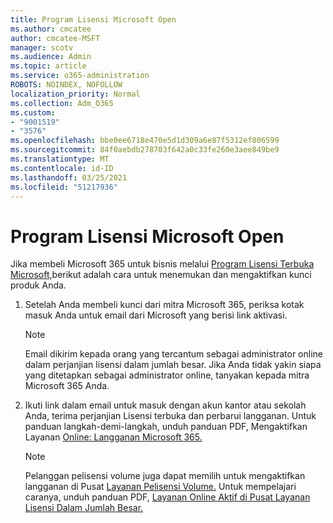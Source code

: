 ```yaml
---
title: Program Lisensi Microsoft Open
ms.author: cmcatee
author: cmcatee-MSFT
manager: scotv
ms.audience: Admin
ms.topic: article
ms.service: o365-administration
ROBOTS: NOINDEX, NOFOLLOW
localization_priority: Normal
ms.collection: Adm_O365
ms.custom:
- "9001519"
- "3576"
ms.openlocfilehash: bbe0ee6718e470e5d1d309a6e87f5312ef806599
ms.sourcegitcommit: 84f0aebdb278703f642a0c33fe260e3aee849be9
ms.translationtype: MT
ms.contentlocale: id-ID
ms.lasthandoff: 03/25/2021
ms.locfileid: "51217936"
---
```

# <a name="microsoft-open-license-program"></a>Program Lisensi Microsoft Open

Jika membeli Microsoft 365 untuk bisnis melalui [Program Lisensi Terbuka Microsoft,](https://go.microsoft.com/fwlink/p/?LinkID=613298)berikut adalah cara untuk menemukan dan mengaktifkan kunci produk Anda.

1. Setelah Anda membeli kunci dari mitra Microsoft 365, periksa kotak masuk Anda untuk email dari Microsoft yang berisi link aktivasi.

    > [!NOTE]
    > Email dikirim kepada orang yang tercantum sebagai administrator online dalam perjanjian lisensi dalam jumlah besar. Jika Anda tidak yakin siapa yang ditetapkan sebagai administrator online, tanyakan kepada mitra Microsoft 365 Anda.
1. Ikuti link dalam email untuk masuk dengan akun kantor atau sekolah Anda, terima perjanjian Lisensi terbuka dan perbarui langganan. Untuk panduan langkah-demi-langkah, unduh panduan PDF, Mengaktifkan Layanan [Online: Langganan Microsoft 365.](https://go.microsoft.com/fwlink/p/?LinkId=618100)

    > [!NOTE]
    > Pelanggan pelisensi volume juga dapat memilih untuk mengaktifkan langganan di Pusat [Layanan Pelisensi Volume.](https://go.microsoft.com/fwlink/p/?LinkID=282016) Untuk mempelajari caranya, unduh panduan PDF, [Layanan Online Aktif di Pusat Layanan Lisensi Dalam Jumlah Besar.](https://go.microsoft.com/fwlink/p/?LinkId=618096)